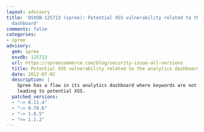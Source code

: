 ```yaml
---
layout: advisory
title: 'OSVDB-125713 (spree): Potential XSS vulnerability related to the analytics
  dashboard'
comments: false
categories:
- spree
advisory:
  gem: spree
  osvdb: 125713
  url: https://spreecommerce.com/blog/security-issue-all-versions
  title: Potential XSS vulnerability related to the analytics dashboard
  date: 2012-07-02
  description: |
    Spree has a flaw in its analytics dashboard where keywords are not escaped,
    leading to potential XSS.
  patched_versions:
  - "~> 0.11.4"
  - "~> 0.70.6"
  - "~> 1.0.5"
  - ">= 1.1.2"
---
```

